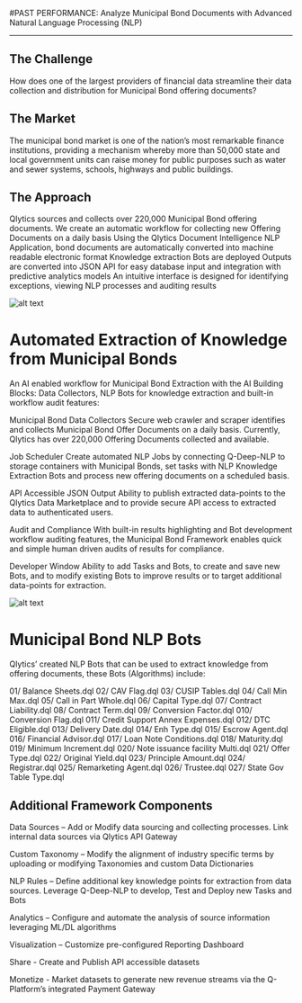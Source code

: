 #PAST PERFORMANCE: Analyze Municipal Bond Documents with Advanced Natural Language Processing (NLP)

________________________

## The Challenge
How does one of the largest providers of financial data streamline their data collection and distribution for Municipal Bond offering documents?

## The Market
The municipal bond market is one of the nation’s most remarkable finance institutions, providing a mechanism whereby more than 50,000 state and local government units can raise money for public purposes such as water and sewer systems, schools, highways and public buildings.  

## The Approach
Qlytics sources and collects over 220,000 Municipal Bond offering documents. We create an automatic workflow for collecting new Offering Documents on a daily basis
Using the Qlytics Document Intelligence NLP Application, bond documents are automatically converted into machine readable electronic format
Knowledge extraction Bots are deployed Outputs are converted into JSON API for easy database input and integration with predictive analytics models
An intuitive interface is designed for identifying exceptions, viewing NLP processes and auditing results

![alt text](https://github.com/qlyticsllc/qplatform/blob/master/past-performance/images/Muni%201.png)

# Automated Extraction of Knowledge from Municipal Bonds 
An AI enabled workflow for Municipal Bond Extraction with the AI Building Blocks: Data Collectors, NLP Bots for knowledge extraction and built-in workflow audit features:

Municipal Bond Data Collectors
Secure web crawler and scraper identifies and collects Municipal Bond Offer Documents on a daily basis. Currently, Qlytics has over 220,000 Offering Documents collected and available.

Job Scheduler
Create automated NLP Jobs by connecting Q-Deep-NLP to storage containers with Municipal Bonds, set tasks with NLP Knowledge Extraction Bots and process new offering documents on a scheduled basis.

API Accessible JSON Output
Ability to publish extracted data-points to the Qlytics Data Marketplace and to provide secure API access to extracted data to authenticated users.

Audit and Compliance
With built-in results highlighting and Bot development workflow auditing features, the Municipal Bond Framework enables quick and simple human driven audits of results for compliance.

Developer Window
Ability to add Tasks and Bots, to create and save new Bots, and to modify existing Bots to improve results or to target additional data-points for extraction.

![alt text](https://github.com/qlyticsllc/qplatform/blob/master/past-performance/images/Q-Deep-NLP%20image%201.png)

# Municipal Bond NLP Bots
Qlytics’ created NLP Bots that can be used to extract knowledge from offering documents, these Bots (Algorithms) include:

01/ Balance Sheets.dql
02/ CAV Flag.dql
03/ CUSIP Tables.dql
04/ Call Min Max.dql
05/ Call in Part Whole.dql
06/ Capital Type.dql
07/ Contract Liability.dql
08/ Contract Term.dql
09/ Conversion Factor.dql
010/ Conversion Flag.dql
011/ Credit Support Annex Expenses.dql
012/ DTC Eligible.dql
013/ Delivery Date.dql
014/ Enh Type.dql
015/ Escrow Agent.dql
016/ Financial Advisor.dql
017/ Loan Note Conditions.dql
018/ Maturity.dql
019/ Minimum Increment.dql
020/ Note issuance facility Multi.dql
021/ Offer Type.dql
022/ Original Yield.dql
023/ Principle Amount.dql
024/ Registrar.dql
025/ Remarketing Agent.dql
026/ Trustee.dql
027/ State Gov Table Type.dql

## Additional Framework Components

Data Sources – Add or Modify data sourcing and collecting processes.  Link internal data sources via Qlytics API Gateway

Custom Taxonomy – Modify the alignment of industry specific terms by uploading or modifying Taxonomies and custom Data Dictionaries

NLP Rules – Define additional key knowledge points for extraction from data sources. Leverage Q-Deep-NLP to develop, Test and Deploy new Tasks and Bots

Analytics – Configure and automate the analysis of source information leveraging ML/DL algorithms

Visualization – Customize pre-configured Reporting Dashboard

Share - Create and Publish API accessible datasets
 
Monetize - Market datasets to generate new revenue streams via the Q-Platform’s integrated Payment Gateway
